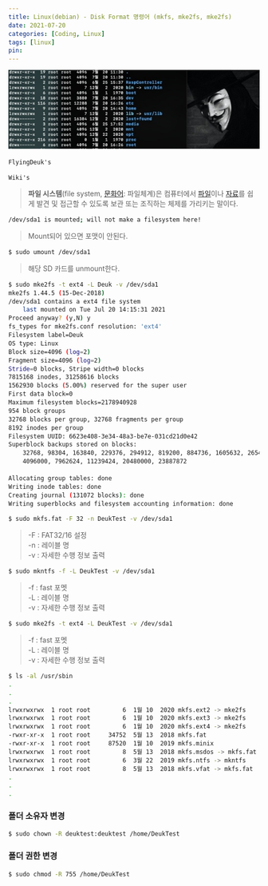 ```yaml
---
title: Linux(debian) - Disk Format 명령어 (mkfs, mke2fs, mke2fs)
date: 2021-07-20
categories: [Coding, Linux]
tags: [linux]
pin:
---
```


![command](/img/coding/linux/command.jpg)

`FlyingDeuk's`
>

`Wiki's`
>**파일 시스템**(file system, [문화어](https://ko.wikipedia.org/wiki/문화어): 파일체계)은 컴퓨터에서 [파일](https://ko.wikipedia.org/wiki/파일)이나 [자료](https://ko.wikipedia.org/wiki/자료)를 쉽게 발견 및 접근할 수 있도록 보관 또는 조직하는 체제를 가리키는 말이다.




```bash
/dev/sda1 is mounted; will not make a filesystem here!
```
>Mount되어 있으면 포맷이 안된다.

```bash
$ sudo umount /dev/sda1
```
>해당 SD 카드를 unmount한다.


```bash
$ sudo mke2fs -t ext4 -L Deuk -v /dev/sda1
mke2fs 1.44.5 (15-Dec-2018)
/dev/sda1 contains a ext4 file system
	last mounted on Tue Jul 20 14:15:31 2021
Proceed anyway? (y,N) y
fs_types for mke2fs.conf resolution: 'ext4'
Filesystem label=Deuk
OS type: Linux
Block size=4096 (log=2)
Fragment size=4096 (log=2)
Stride=0 blocks, Stripe width=0 blocks
7815168 inodes, 31258616 blocks
1562930 blocks (5.00%) reserved for the super user
First data block=0
Maximum filesystem blocks=2178940928
954 block groups
32768 blocks per group, 32768 fragments per group
8192 inodes per group
Filesystem UUID: 6623e408-3e34-48a3-be7e-031cd21d0e42
Superblock backups stored on blocks:
	32768, 98304, 163840, 229376, 294912, 819200, 884736, 1605632, 2654208,
	4096000, 7962624, 11239424, 20480000, 23887872

Allocating group tables: done                            
Writing inode tables: done                            
Creating journal (131072 blocks): done
Writing superblocks and filesystem accounting information: done
```
```bash
$ sudo mkfs.fat -F 32 -n DeukTest -v /dev/sda1
```
> -F : FAT32/16 설정 <br>
-n : 레이블 명 <br>
-v : 자세한 수행 정보 출력

```bash
$ sudo mkntfs -f -L DeukTest -v /dev/sda1
```
> -f : fast 포멧  <br>
-L : 레이블 명 <br>
-v : 자세한 수행 정보 출력

```bash
$ sudo mke2fs -t ext4 -L DeukTest -v /dev/sda1
```
> -f : fast 포멧  <br>
-L : 레이블 명 <br>
-v : 자세한 수행 정보 출력

```bash
$ ls -al /usr/sbin
.
.
.
lrwxrwxrwx  1 root root         6  1월 10  2020 mkfs.ext2 -> mke2fs
lrwxrwxrwx  1 root root         6  1월 10  2020 mkfs.ext3 -> mke2fs
lrwxrwxrwx  1 root root         6  1월 10  2020 mkfs.ext4 -> mke2fs
-rwxr-xr-x  1 root root     34752  5월 13  2018 mkfs.fat
-rwxr-xr-x  1 root root     87520  1월 10  2019 mkfs.minix
lrwxrwxrwx  1 root root         8  5월 13  2018 mkfs.msdos -> mkfs.fat
lrwxrwxrwx  1 root root         6  3월 22  2019 mkfs.ntfs -> mkntfs
lrwxrwxrwx  1 root root         8  5월 13  2018 mkfs.vfat -> mkfs.fat
.
.
.
```

### 폴더 소유자 변경
```bash
$ sudo chown -R deuktest:deuktest /home/DeukTest
```
### 폴더 권한 변경
```bash
$ sudo chmod -R 755 /home/DeukTest
```
